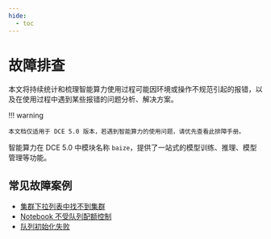 ```yaml
---
hide:
  - toc
---
```


# 故障排查

本文将持续统计和梳理智能算力使用过程可能因环境或操作不规范引起的报错，以及在使用过程中遇到某些报错的问题分析、解决方案。

!!! warning

    本文档仅适用于 DCE 5.0 版本，若遇到智能算力的使用问题，请优先查看此排障手册。

智能算力在 DCE 5.0 中模块名称 `baize`，提供了一站式的模型训练、推理、模型管理等功能。

## 常见故障案例

- [集群下拉列表中找不到集群](./cluster-not-found.md)
- [Notebook 不受队列配额控制](./notebook-not-controlled-by-quotas.md)
- [队列初始化失败](./local-queue-initialization-failed.md)

